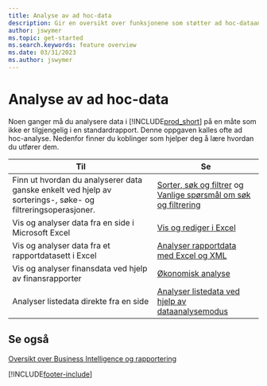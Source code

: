```yaml
---
title: Analyse av ad hoc-data
description: Gir en oversikt over funksjonene som støtter ad hoc-dataanalyseoppgaver i Business Central-produktet.
author: jswymer
ms.topic: get-started
ms.search.keywords: feature overview
ms.date: 03/31/2023
ms.author: jswymer
---
```

# <a name="ad-hoc-data-analysis"></a>Analyse av ad hoc-data

Noen ganger må du analysere data i [!INCLUDE[prod_short](includes/prod_short.md)] på en måte som ikke er tilgjengelig i en standardrapport. Denne oppgaven kalles ofte ad hoc-analyse. Nedenfor finner du koblinger som hjelper deg å lære hvordan du utfører dem.

| Til | Se |
| --- | --- |
| Finn ut hvordan du analyserer data ganske enkelt ved hjelp av sorterings-, søke- og filtreringsoperasjoner. | [Sorter, søk og filtrer](ui-enter-criteria-filters.md) og [Vanlige spørsmål om søk og filtrering](ui-search-filter-faq.yml) |
| Vis og analyser data fra en side i Microsoft Excel | [Vis og rediger i Excel](across-work-with-excel.md) |
| Vis og analyser data fra et rapportdatasett i Excel | [Analyser rapportdata med Excel og XML](report-analyze-excel.md) |
| Vis og analyser finansdata ved hjelp av finansrapporter | [Økonomisk analyse](bi.md) |
| Analyser listedata direkte fra en side |[Analyser listedata ved hjelp av dataanalysemodus](analysis-mode.md)|

## <a name="see-also"></a>Se også

[Oversikt over Business Intelligence og rapportering](ui-work-report.md)

[!INCLUDE[footer-include](includes/footer-banner.md)]
